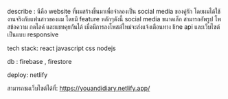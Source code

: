describe : นีคือ website ที่ผมสร้างขึ้นมาเพื่อจำลองเป็น social media ของคู่รัก โดยผมได้ใช้งานจริงกับแฟนสาวของผม โดยมี feature หลักๆดังนี้
social media ขนาดเล็ก สามารถอัพรูป โพสข้อความ กดไลค์ และแชทคุยกันได้ เมื่อมีการลงโพสต์ใหม่จะส่งแจ้งเตือนทาง line api และเว็บไซต์เป็นแบบ responsive

tech stack: react javascript css nodejs 

db : firebase , firestore

deploy: netlify

สามารถชมเว็บไซต์ได้ที่: https://youandidiary.netlify.app/


